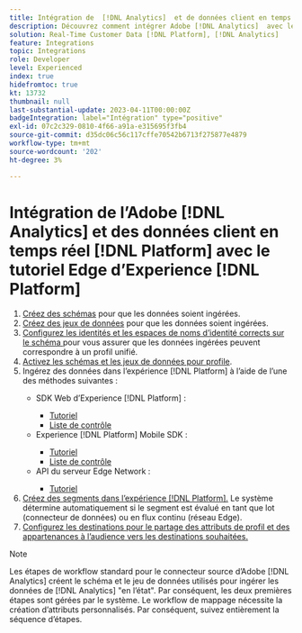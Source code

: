 ```yaml
---
title: Intégration de  [!DNL Analytics]  et de données client en temps réel  [!DNL Platform]  avec le tutoriel d’Edge  [!DNL Platform]
description: Découvrez comment intégrer Adobe [!DNL Analytics]  avec les données client en temps réel  [!DNL Platform]  à l’aide du SDK Web AEP, du SDK mobile AEP ou de l’API du serveur Edge Network.
solution: Real-Time Customer Data [!DNL Platform], [!DNL Analytics]
feature: Integrations
topic: Integrations
role: Developer
level: Experienced
index: true
hidefromtoc: true
kt: 13732
thumbnail: null
last-substantial-update: 2023-04-11T00:00:00Z
badgeIntegration: label="Intégration" type="positive"
exl-id: 07c2c329-0810-4f66-a91a-e315695f3fb4
source-git-commit: d35dc06c56c117cffe70542b6713f275877e4879
workflow-type: tm+mt
source-wordcount: '202'
ht-degree: 3%

---
```


# Intégration de l’Adobe [!DNL Analytics] et des données client en temps réel [!DNL Platform] avec le tutoriel Edge d’Experience [!DNL Platform]

<ol>
    <li><a href="https://experienceleague.adobe.com/fr?lang=fr#dashboard/learning" _target="_blank" rel="noopener noreferrer">Créez des schémas</a> pour que les données soient ingérées.</li>
    <li><a href="https://experienceleague.adobe.com/docs/platform-learn/tutorials/data-ingestion/create-datasets-and-ingest-data.html?lang=fr" _target="_blank" rel="noopener noreferrer">Créez des jeux de données</a> pour que les données soient ingérées.</a></li>
    <li><a href="https://experienceleague.adobe.com/docs/platform-learn/tutorials/identities/label-ingest-and-verify-identity-data.html?lang=fr" _target="_blank" rel="noopener noreferrer"> Configurez les identités et les espaces de noms d’identité corrects sur le schéma </a> pour vous assurer que les données ingérées peuvent correspondre à un profil unifié.</li>
    <li><a href="https://experienceleague.adobe.com/docs/platform-learn/tutorials/profiles/bring-data-into-the-real-time-customer-profile.html?lang=fr" _target="_blank" rel="noopener noreferrer">Activez les schémas et les jeux de données pour profile</a>.</li>
    <li>Ingérez des données dans l’expérience [!DNL Platform] à l’aide de l’une des méthodes suivantes :</li>
        <ul>
           <li>SDK Web d’Experience [!DNL Platform] :</li>
                <ul>
                    <li><a href="https://experienceleague.adobe.com/docs/platform-learn/implement-web-sdk/overview.html?lang=fr" _target="_blank" rel="noopener noreferrer">Tutoriel</a></li>
                    <li><a href="https://experienceleague.adobe.com/docs/analytics/implementation/aep-edge/web-sdk/overview.html?lang=fr" _target="_blank" rel="noopener noreferrer">Liste de contrôle</a></li>
                </ul>
            <li>Experience [!DNL Platform] Mobile SDK :</li>
                <ul>
                    <li><a href="https://experienceleague.adobe.com/docs/platform-learn/data-collection/mobile-sdk/create-mobile-properties.html?lang=fr" _target="_blank" rel="noopener noreferrer">Tutoriel</a></li>
                    <li><a href="https://experienceleague.adobe.com/docs/analytics/implementation/aep-edge/mobile-sdk/overview.html?lang=fr" _target="_blank" rel="noopener noreferrer">Liste de contrôle</a></li>
                </ul></li>
            <li>API du serveur Edge Network :</li>
                <ul>
                    <li><a href="https://experienceleague.adobe.com/docs/experience-platform/edge-network-server-api/interacting-other-adobe-solutions/interacting-adobe-analytics.html?lang=fr" _target="_blank" rel="noopener noreferrer">Tutoriel</a></li>
                </ul>
       </ul>
    <li><a href="https://experienceleague.adobe.com/docs/platform-learn/tutorials/segments/create-segments.html?lang=fr" _target="_blank" rel="noopener noreferrer">Créez des segments dans l’expérience [!DNL Platform].</a> Le système détermine automatiquement si le segment est évalué en tant que lot (connecteur de données) ou en flux continu (réseau Edge).</li>
    <li><a href="https://experienceleague.adobe.com/docs/platform-learn/tutorials/destinations/create-destinations-and-activate-data.html?lang=fr" _target="_blank" rel="noopener noreferrer">Configurez les destinations pour le partage des attributs de profil et des appartenances à l’audience vers les destinations souhaitées.</a></li>
</ol>

>[!NOTE]
>
>Les étapes de workflow standard pour le connecteur source d’Adobe [!DNL Analytics] créent le schéma et le jeu de données utilisés pour ingérer les données de [!DNL Analytics] &quot;en l’état&quot;. Par conséquent, les deux premières étapes sont gérées par le système. Le workflow de mappage nécessite la création d’attributs personnalisés. Par conséquent, suivez entièrement la séquence d’étapes.
